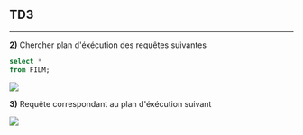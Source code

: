 ## TD3

---

**2)** Chercher plan d'éxécution des requêtes suivantes

```sql
select *
from FILM;
```

![](/mnt/roost/users/criboulet/Documents/bd/assets/2022-01-13-11-19-19-image.png)

**3)** Requête correspondant au plan d'éxécution suivant

![](/mnt/roost/users/criboulet/Documents/bd/assets/2022-01-18-10-33-15-image.png)

```sql

```


